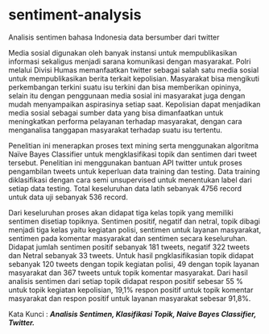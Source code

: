 # sentiment-analysis
Analisis sentimen bahasa Indonesia data bersumber dari twitter

Media sosial digunakan oleh banyak instansi untuk mempublikasikan informasi sekaligus menjadi sarana komunikasi dengan masyarakat. Polri melalui Divisi Humas memanfaatkan twitter sebagai salah satu media sosial untuk mempublikasikan berita terkait kepolisian. Masyarakat bisa mengikuti perkembangan terkini suatu isu terkini dan bisa memberikan opininya, selain itu dengan penggunaan media sosial ini masyarakat juga dengan mudah menyampaikan aspirasinya setiap saat. Kepolisian dapat menjadikan media sosial sebagai sumber data yang bisa dimanfaatkan untuk meningkatkan performa pelayanan terhadap masyarakat, dengan cara menganalisa tanggapan masyarakat terhadap suatu isu tertentu.

Penelitian ini menerapkan proses text mining serta menggunakan algoritma Naïve Bayes Classifier untuk mengklasifikasi topik dan sentimen dari tweet tersebut. Penelitian ini menggunakan bantuan API twitter untuk proses pengambilan tweets untuk keperluan data training dan testing. Data training diklasifikasi dengan cara semi unsupervised untuk menentukan label dari setiap data testing. Total keseluruhan data latih sebanyak 4756 record untuk data uji sebanyak 536 record.

Dari keseluruhan proses akan didapat tiga kelas topik yang memiliki sentimen disetiap topiknya. Sentimen positif, negatif dan netral, topik dibagi menjadi tiga kelas yaitu kegiatan polisi, sentimen untuk layanan masyarakat, sentimen pada komentar masyarakat dan sentimen secara keseluruhan. Didapat jumlah sentimen positif sebanyak 181 tweets, negatif 322 tweets dan Netral sebanyak 33 tweets. Untuk hasil pngklasifikasian topik didapat sebanyak 120 tweets dengan topik kegiatan polisi, 49 dengan topik layanan masyarakat dan 367 tweets untuk topik komentar masyarakat. Dari hasil analisis sentimen dari setiap topik didapat respon positif sebesar 55 % untuk topik kegiatan kepolisian, 19,1% respon positif untuk topik komentar masyarakat dan respon positif untuk layanan masyarakat sebesar 91,8%.

Kata Kunci : ***Analisis Sentimen, Klasifikasi Topik, Naive Bayes Classifier, Twitter.***
